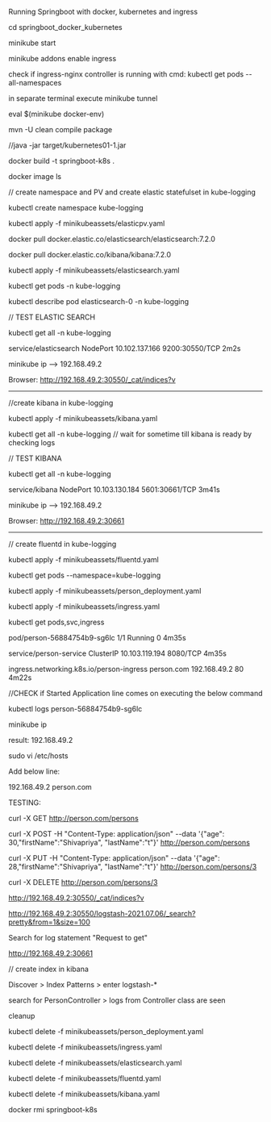 Running Springboot with docker, kubernetes and ingress

cd springboot_docker_kubernetes


minikube start


minikube addons enable ingress 


check if ingress-nginx controller is running with cmd: kubectl get pods --all-namespaces


in separate terminal execute minikube tunnel

eval $(minikube docker-env)


mvn -U clean compile package


//java -jar target/kubernetes01-1.jar


docker build -t  springboot-k8s .


docker image ls

// create namespace and PV and create elastic statefulset in kube-logging 


kubectl create namespace kube-logging

kubectl apply -f minikubeassets/elasticpv.yaml


docker pull docker.elastic.co/elasticsearch/elasticsearch:7.2.0

docker pull docker.elastic.co/kibana/kibana:7.2.0

kubectl apply -f minikubeassets/elasticsearch.yaml


kubectl get pods -n kube-logging

kubectl describe pod elasticsearch-0 -n kube-logging


// TEST ELASTIC SEARCH

kubectl get all -n kube-logging

service/elasticsearch   NodePort   10.102.137.166   <none>        9200:30550/TCP   2m2s

minikube ip --> 192.168.49.2

Browser: http://192.168.49.2:30550/_cat/indices?v

----

//create kibana in kube-logging

kubectl apply -f minikubeassets/kibana.yaml

kubectl get all -n kube-logging // wait for sometime till kibana is ready by checking logs

// TEST KIBANA

kubectl get all -n kube-logging

service/kibana          NodePort   10.103.130.184   <none>        5601:30661/TCP   3m41s

minikube ip --> 192.168.49.2

Browser: http://192.168.49.2:30661

---

// create fluentd in kube-logging

kubectl apply -f minikubeassets/fluentd.yaml

kubectl get pods --namespace=kube-logging

kubectl apply -f minikubeassets/person_deployment.yaml


kubectl apply -f minikubeassets/ingress.yaml

kubectl get pods,svc,ingress

pod/person-56884754b9-sg6lc                   1/1     Running   0          4m35s


service/person-service    ClusterIP   10.103.119.194   <none>        8080/TCP   4m35s


ingress.networking.k8s.io/person-ingress   <none>   person.com   192.168.49.2   80      4m22s


//CHECK if Started Application line comes on executing the below command


 kubectl logs person-56884754b9-sg6lc


 minikube ip

 result:   192.168.49.2


 sudo vi /etc/hosts
 

Add below line:


192.168.49.2  person.com


TESTING:



curl -X GET http://person.com/persons


curl -X POST -H "Content-Type: application/json" --data '{"age": 30,"firstName":"Shivapriya", "lastName":"t"}' http://person.com/persons


curl -X PUT -H "Content-Type: application/json" --data '{"age": 28,"firstName":"Shivapriya", "lastName":"t"}' http://person.com/persons/3


curl -X DELETE http://person.com/persons/3


http://192.168.49.2:30550/_cat/indices?v


http://192.168.49.2:30550/logstash-2021.07.06/_search?pretty&from=1&size=100

Search for log statement "Request to get"


http://192.168.49.2:30661


// create index in kibana


Discover > Index Patterns > enter logstash-*


search for PersonController > logs from Controller class are seen

cleanup


kubectl delete -f minikubeassets/person_deployment.yaml


kubectl delete -f minikubeassets/ingress.yaml

kubectl delete -f minikubeassets/elasticsearch.yaml

kubectl delete -f minikubeassets/fluentd.yaml

kubectl delete -f minikubeassets/kibana.yaml


docker rmi springboot-k8s
